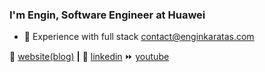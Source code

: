 ### I'm Engin, Software Engineer at Huawei  
- 💬 Experience with full stack contact@enginkaratas.com 
  
🏡 [website(blog)][website] **|** 
👔 [linkedin][linkedin]
⏩ [youtube][youtube]

[website]: https://enginkaratas.com
[linkedin]: https://www.linkedin.com/in/enginkaratas/
[youtube]: https://www.youtube.com/@engin_karatas

